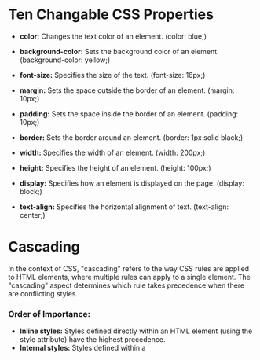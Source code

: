 # Ten Changable CSS Properties

- **color:** Changes the text color of an element.
  (color: blue;)

- **background-color:** Sets the background color of an element.
(background-color: yellow;)

- **font-size:** Specifies the size of the text.
(font-size: 16px;)

- **margin:** Sets the space outside the border of an element.
(margin: 10px;)

- **padding:** Sets the space inside the border of an element.
(padding: 10px;)

- **border:** Sets the border around an element.
(border: 1px solid black;)

- **width:** Specifies the width of an element.
(width: 200px;)

- **height:** Specifies the height of an element.
(height: 100px;)

- **display:** Specifies how an element is displayed on the page.
(display: block;)

- **text-align:** Specifies the horizontal alignment of text.
(text-align: center;)

# Cascading

In the context of CSS, "cascading" refers to the way CSS rules are applied to HTML elements, where multiple rules can apply to a single element. The "cascading" aspect determines which rule takes precedence when there are conflicting styles.

### Order of Importance:

- **Inline styles:** Styles defined directly within an HTML element (using the style attribute) have the highest precedence. 
- **Internal styles:** Styles defined within a <style> tag in the HTML document have the next level of precedence.
- **External styles:** Styles defined in an external CSS file have lower precedence compared to inline and internal styles.

### Specificity:

- CSS rules are ranked by their specificity. More specific rules will override more general ones.
- **IDs** (#id) are more specific than classes (.class).
- **Classes** and attributes are more specific than tags.

### Source Order:

- When rules have the same specificity, the rule that appears later in the CSS (or HTML) will take precedence.

### Inheritance:

- Some CSS properties are inherited from parent elements. For example, the color property is inherited, so if a parent element has a color defined, its child elements will inherit that color unless specifically overridden.

### !important:

- The **!important** declaration can be used to override all other rules, regardless of specificity.

The cascading nature of CSS is essential for understanding how styles are applied and overridden, allowing developers to write effective and maintainable stylesheets.

# CSS3
CSS3 brought several new features and enhancements that significantly improved the styling and layout capabilities of web pages.

1. Modules
CSS3 is divided into several modules, allowing for more flexible and modular development and updates. Each module can be updated independently, making it easier to implement new features and maintain existing ones.

2. Selectors
CSS3 introduced new selectors, providing more powerful and flexible ways to select elements.

Attribute selectors: [attribute^="value"], [attribute$="value"], [attribute*="value"]
Pseudo-classes: :nth-child(), :nth-of-type(), :not(), :last-child
Pseudo-elements: ::before, ::after, ::first-letter, ::first-line

3. Box Model Enhancements
- **box-sizing:** This property allows you to include padding and border in an element's total width and height.

4. Backgrounds and Borders
- **Multiple backgrounds:** You can layer multiple background images.

5. Text Effects
- **Text shadow:** Adds shadow to text.

- **Web fonts:** The @font-face rule allows custom fonts to be loaded.

6. Color
- **RGBA and HSLA:** Adds support for RGB with alpha transparency and HSL with alpha transparency.

7. Gradients
- CSS3 introduced gradient backgrounds without the need for images.

8. Transitions and Animations

- **Transitions:** Smoothly animate property changes.

- **Animations:** Define keyframe animations.

9. Transforms
- CSS3 allows for 2D and 3D transformations.

10. Flexbox and Grid Layout

- **Flexbox:** A layout model for creating flexible and responsive layouts.

- **Grid:** A powerful layout system for complex designs

## Why These Changes Were Important
1. Improved Design Capabilities: The new features allowed designers to create more complex, visually appealing designs without relying on images or JavaScript.

2. Better Performance: Many new properties and features reduced the need for extra markup, images, and scripts, leading to faster loading times.

3. Responsive Design: Tools like Flexbox and Grid made it easier to create layouts that adapt to different screen sizes.

4. Enhanced User Experience: Transitions and animations allowed for smoother interactions and more engaging user experiences.

5. Modular Development: The modular nature of CSS3 made it easier to implement new features and maintain compatibility across different browsers and devices.

These enhancements have significantly contributed to the evolution of web design, making it more powerful, flexible, and user-friendly.
